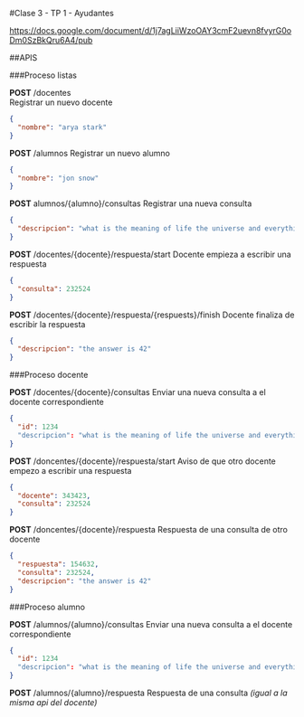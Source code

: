#Clase 3 - TP 1 - Ayudantes

https://docs.google.com/document/d/1j7agLiiWzoOAY3cmF2uevn8fvyrG0oDm0SzBkQru6A4/pub


##APIS

###Proceso listas

**POST** /docentes  
Registrar un nuevo docente
```json
{
  "nombre": "arya stark"
}
```

**POST** /alumnos
Registrar un nuevo alumno
```json
{
  "nombre": "jon snow"
}
```

**POST** alumnos/{alumno}/consultas
Registrar una nueva consulta
```json
{
  "descripcion": "what is the meaning of life the universe and everything?"
}
```

**POST** /docentes/{docente}/respuesta/start
Docente empieza a escribir una respuesta
```json
{
  "consulta": 232524
}
```

**POST** /docentes/{docente}/respuesta/{respuests}/finish
Docente finaliza de escribir la respuesta
```json
{
  "descripcion": "the answer is 42"
}
```

###Proceso docente

**POST** /docentes/{docente}/consultas
Enviar una nueva consulta a el docente correspondiente
```json
{
  "id": 1234
  "descripcion": "what is the meaning of life the universe and everything?"
}
```

**POST** /doncentes/{docente}/respuesta/start
Aviso de que otro docente empezo a escribir una respuesta
```json
{
  "docente": 343423,
  "consulta": 232524
}
```

**POST** /doncentes/{docente}/respuesta
Respuesta de una consulta de otro docente
```json
{
  "respuesta": 154632,
  "consulta": 232524,
  "descripcion": "the answer is 42"
}
```

###Proceso alumno
 
**POST** /alumnos/{alumno}/consultas 
Enviar una nueva consulta a el docente correspondiente
```json
{
  "id": 1234
  "descripcion": "what is the meaning of life the universe and everything?"
}
```

**POST** /alumnos/{alumno}/respuesta
Respuesta de una consulta
*(igual a la misma api del docente)*
